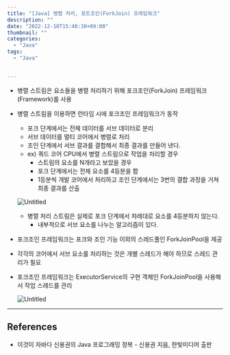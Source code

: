 ```yaml
---
title: "[Java] 병렬 처리, 포트조인(ForkJoin) 프레임워크"
description: ""
date: "2022-12-10T15:40:30+09:00"
thumbnail: ""
categories:
  - "Java"
tags:
  - "Java"


---
```

<!--more-->

- 병렬 스트림은 요소들을 병렬 처리하기 위해 포크조인(ForkJoin) 프레임워크(Framework)를 사용
- 병렬 스트림을 이용하면 런타임 시에 포크조인 프레임워크가 동작
    - 포크 단계에서는 전체 데이터를 서브 데이터로 분리
    - 서브 데이터를 멀티 코어에서 병렬로 처리
    - 조인 단계에서 서브 결과를 결합해서 최종 결과를 만들어 낸다.
    - ex) 쿼드 코어 CPU에서 병렬 스트림으로 작업을 처리할 경우
        - 스트림의 요소를 N개라고 보았을 경우
        - 포크 단계에서는 전체 요소를 4등분을 함
        - 1등분씩 개발 코어에서 처리하고 조인 단계에서는 3번의 결합 과정을 거쳐 최종 결과를 산출
    
    ![Untitled](/images/lang_java/parallel_operation/포트조인(ForkJoin)_프레임워크/Untitled.png)
    
    - 병렬 처리 스트림은 실제로 포크 단계에서 차례대로 요소를 4등분하지 않는다.
        - 내부적으로 서브 요소를 나누는 알고리즘이 있다.
- 포크조인 프레임워크는 포크와 조인 기능 이외의 스레드풀인 ForkJoinPool을 제공
- 각각의 코어에서 서브 요소를 처리하는 것은 개별 스레드가 해야 하므로 스레드 관리가 필요
- 포크조인 프레임워크는 ExecutorService의 구현 객체인 ForkJoinPool을 사용해서 작업 스레드를 관리
    
    ![Untitled](/images/lang_java/parallel_operation/포트조인(ForkJoin)_프레임워크/Untitled%201.png)
    

---

## References

- 이것이 자바다 신용권의 Java 프로그래밍 정복 - 신용권 지음, 한빛미디어 출판